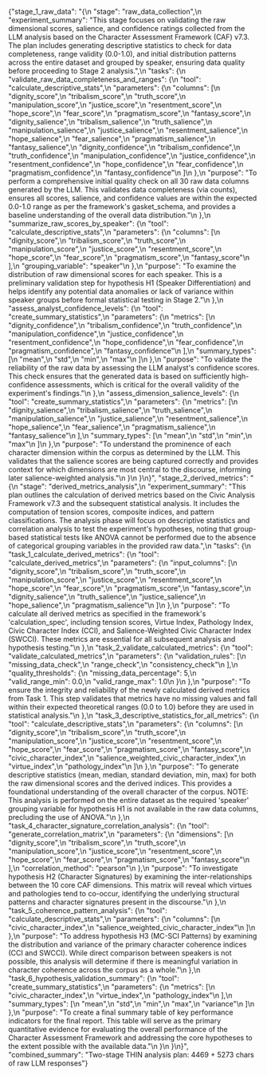 {"stage_1_raw_data": "{\n  \"stage\": \"raw_data_collection\",\n  \"experiment_summary\": \"This stage focuses on validating the raw dimensional scores, salience, and confidence ratings collected from the LLM analysis based on the Character Assessment Framework (CAF) v7.3. The plan includes generating descriptive statistics to check for data completeness, range validity (0.0-1.0), and initial distribution patterns across the entire dataset and grouped by speaker, ensuring data quality before proceeding to Stage 2 analysis.\",\n  \"tasks\": {\n    \"validate_raw_data_completeness_and_ranges\": {\n      \"tool\": \"calculate_descriptive_stats\",\n      \"parameters\": {\n        \"columns\": [\n          \"dignity_score\",\n          \"tribalism_score\",\n          \"truth_score\",\n          \"manipulation_score\",\n          \"justice_score\",\n          \"resentment_score\",\n          \"hope_score\",\n          \"fear_score\",\n          \"pragmatism_score\",\n          \"fantasy_score\",\n          \"dignity_salience\",\n          \"tribalism_salience\",\n          \"truth_salience\",\n          \"manipulation_salience\",\n          \"justice_salience\",\n          \"resentment_salience\",\n          \"hope_salience\",\n          \"fear_salience\",\n          \"pragmatism_salience\",\n          \"fantasy_salience\",\n          \"dignity_confidence\",\n          \"tribalism_confidence\",\n          \"truth_confidence\",\n          \"manipulation_confidence\",\n          \"justice_confidence\",\n          \"resentment_confidence\",\n          \"hope_confidence\",\n          \"fear_confidence\",\n          \"pragmatism_confidence\",\n          \"fantasy_confidence\"\n        ]\n      },\n      \"purpose\": \"To perform a comprehensive initial quality check on all 30 raw data columns generated by the LLM. This validates data completeness (via counts), ensures all scores, salience, and confidence values are within the expected 0.0-1.0 range as per the framework's gasket_schema, and provides a baseline understanding of the overall data distribution.\"\n    },\n    \"summarize_raw_scores_by_speaker\": {\n      \"tool\": \"calculate_descriptive_stats\",\n      \"parameters\": {\n        \"columns\": [\n          \"dignity_score\",\n          \"tribalism_score\",\n          \"truth_score\",\n          \"manipulation_score\",\n          \"justice_score\",\n          \"resentment_score\",\n          \"hope_score\",\n          \"fear_score\",\n          \"pragmatism_score\",\n          \"fantasy_score\"\n        ],\n        \"grouping_variable\": \"speaker\"\n      },\n      \"purpose\": \"To examine the distribution of raw dimensional scores for each speaker. This is a preliminary validation step for hypothesis H1 (Speaker Differentiation) and helps identify any potential data anomalies or lack of variance within speaker groups before formal statistical testing in Stage 2.\"\n    },\n    \"assess_analyst_confidence_levels\": {\n      \"tool\": \"create_summary_statistics\",\n      \"parameters\": {\n        \"metrics\": [\n          \"dignity_confidence\",\n          \"tribalism_confidence\",\n          \"truth_confidence\",\n          \"manipulation_confidence\",\n          \"justice_confidence\",\n          \"resentment_confidence\",\n          \"hope_confidence\",\n          \"fear_confidence\",\n          \"pragmatism_confidence\",\n          \"fantasy_confidence\"\n        ],\n        \"summary_types\": [\n          \"mean\",\n          \"std\",\n          \"min\",\n          \"max\"\n        ]\n      },\n      \"purpose\": \"To validate the reliability of the raw data by assessing the LLM analyst's confidence scores. This check ensures that the generated data is based on sufficiently high-confidence assessments, which is critical for the overall validity of the experiment's findings.\"\n    },\n    \"assess_dimension_salience_levels\": {\n      \"tool\": \"create_summary_statistics\",\n      \"parameters\": {\n        \"metrics\": [\n          \"dignity_salience\",\n          \"tribalism_salience\",\n          \"truth_salience\",\n          \"manipulation_salience\",\n          \"justice_salience\",\n          \"resentment_salience\",\n          \"hope_salience\",\n          \"fear_salience\",\n          \"pragmatism_salience\",\n          \"fantasy_salience\"\n        ],\n        \"summary_types\": [\n          \"mean\",\n          \"std\",\n          \"min\",\n          \"max\"\n        ]\n      },\n      \"purpose\": \"To understand the prominence of each character dimension within the corpus as determined by the LLM. This validates that the salience scores are being captured correctly and provides context for which dimensions are most central to the discourse, informing later salience-weighted analysis.\"\n    }\n  }\n}", "stage_2_derived_metrics": "{\n  \"stage\": \"derived_metrics_analysis\",\n  \"experiment_summary\": \"This plan outlines the calculation of derived metrics based on the Civic Analysis Framework v7.3 and the subsequent statistical analysis. It includes the computation of tension scores, composite indices, and pattern classifications. The analysis phase will focus on descriptive statistics and correlation analysis to test the experiment's hypotheses, noting that group-based statistical tests like ANOVA cannot be performed due to the absence of categorical grouping variables in the provided raw data.\",\n  \"tasks\": {\n    \"task_1_calculate_derived_metrics\": {\n      \"tool\": \"calculate_derived_metrics\",\n      \"parameters\": {\n        \"input_columns\": [\n          \"dignity_score\",\n          \"tribalism_score\",\n          \"truth_score\",\n          \"manipulation_score\",\n          \"justice_score\",\n          \"resentment_score\",\n          \"hope_score\",\n          \"fear_score\",\n          \"pragmatism_score\",\n          \"fantasy_score\",\n          \"dignity_salience\",\n          \"truth_salience\",\n          \"justice_salience\",\n          \"hope_salience\",\n          \"pragmatism_salience\"\n        ]\n      },\n      \"purpose\": \"To calculate all derived metrics as specified in the framework's 'calculation_spec', including tension scores, Virtue Index, Pathology Index, Civic Character Index (CCI), and Salience-Weighted Civic Character Index (SWCCI). These metrics are essential for all subsequent analysis and hypothesis testing.\"\n    },\n    \"task_2_validate_calculated_metrics\": {\n      \"tool\": \"validate_calculated_metrics\",\n      \"parameters\": {\n        \"validation_rules\": [\n          \"missing_data_check\",\n          \"range_check\",\n          \"consistency_check\"\n        ],\n        \"quality_thresholds\": {\n          \"missing_data_percentage\": 5,\n          \"valid_range_min\": 0.0,\n          \"valid_range_max\": 1.0\n        }\n      },\n      \"purpose\": \"To ensure the integrity and reliability of the newly calculated derived metrics from Task 1. This step validates that metrics have no missing values and fall within their expected theoretical ranges (0.0 to 1.0) before they are used in statistical analysis.\"\n    },\n    \"task_3_descriptive_statistics_for_all_metrics\": {\n      \"tool\": \"calculate_descriptive_stats\",\n      \"parameters\": {\n        \"columns\": [\n          \"dignity_score\",\n          \"tribalism_score\",\n          \"truth_score\",\n          \"manipulation_score\",\n          \"justice_score\",\n          \"resentment_score\",\n          \"hope_score\",\n          \"fear_score\",\n          \"pragmatism_score\",\n          \"fantasy_score\",\n          \"civic_character_index\",\n          \"salience_weighted_civic_character_index\",\n          \"virtue_index\",\n          \"pathology_index\"\n        ]\n      },\n      \"purpose\": \"To generate descriptive statistics (mean, median, standard deviation, min, max) for both the raw dimensional scores and the derived indices. This provides a foundational understanding of the overall character of the corpus. NOTE: This analysis is performed on the entire dataset as the required 'speaker' grouping variable for hypothesis H1 is not available in the raw data columns, precluding the use of ANOVA.\"\n    },\n    \"task_4_character_signature_correlation_analysis\": {\n      \"tool\": \"generate_correlation_matrix\",\n      \"parameters\": {\n        \"dimensions\": [\n          \"dignity_score\",\n          \"tribalism_score\",\n          \"truth_score\",\n          \"manipulation_score\",\n          \"justice_score\",\n          \"resentment_score\",\n          \"hope_score\",\n          \"fear_score\",\n          \"pragmatism_score\",\n          \"fantasy_score\"\n        ],\n        \"correlation_method\": \"pearson\"\n      },\n      \"purpose\": \"To investigate hypothesis H2 (Character Signatures) by examining the inter-relationships between the 10 core CAF dimensions. This matrix will reveal which virtues and pathologies tend to co-occur, identifying the underlying structural patterns and character signatures present in the discourse.\"\n    },\n    \"task_5_coherence_pattern_analysis\": {\n      \"tool\": \"calculate_descriptive_stats\",\n      \"parameters\": {\n        \"columns\": [\n          \"civic_character_index\",\n          \"salience_weighted_civic_character_index\"\n        ]\n      },\n      \"purpose\": \"To address hypothesis H3 (MC-SCI Patterns) by examining the distribution and variance of the primary character coherence indices (CCI and SWCCI). While direct comparison between speakers is not possible, this analysis will determine if there is meaningful variation in character coherence across the corpus as a whole.\"\n    },\n    \"task_6_hypothesis_validation_summary\": {\n      \"tool\": \"create_summary_statistics\",\n      \"parameters\": {\n        \"metrics\": [\n          \"civic_character_index\",\n          \"virtue_index\",\n          \"pathology_index\"\n        ],\n        \"summary_types\": [\n          \"mean\",\n          \"std\",\n          \"min\",\n          \"max\",\n          \"variance\"\n        ]\n      },\n      \"purpose\": \"To create a final summary table of key performance indicators for the final report. This table will serve as the primary quantitative evidence for evaluating the overall performance of the Character Assessment Framework and addressing the core hypotheses to the extent possible with the available data.\"\n    }\n  }\n}", "combined_summary": "Two-stage THIN analysis plan: 4469 + 5273 chars of raw LLM responses"}